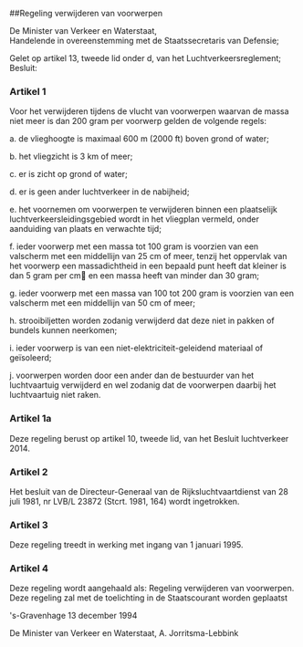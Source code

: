 <meta http-equiv='Content-Type' content='text/html; charset=utf-8' />

##Regeling verwijderen van voorwerpen

De Minister van Verkeer en Waterstaat,  
Handelende in overeenstemming met de Staatssecretaris van Defensie;

Gelet op artikel 13, tweede lid onder d, van het Luchtverkeersreglement;
Besluit:    

### Artikel  1  

Voor het verwijderen tijdens de vlucht van voorwerpen waarvan de massa niet meer is dan 200 gram per voorwerp gelden de volgende regels: 

a. de vlieghoogte is maximaal 600 m (2000 ft) boven grond of water; 

b. het vliegzicht is 3 km of meer; 

c. er is zicht op grond of water; 

d. er is geen ander luchtverkeer in de nabijheid; 

e. het voornemen om voorwerpen te verwijderen binnen een plaatselijk luchtverkeersleidingsgebied wordt in het vliegplan vermeld, onder aanduiding van plaats en verwachte tijd; 

f. ieder voorwerp met een massa tot 100 gram is voorzien van een valscherm met een middellijn van 25 cm of meer, tenzij het oppervlak van het voorwerp een massadichtheid in een bepaald punt heeft dat kleiner is dan 5 gram per cm⁲ en een massa heeft van minder dan 30 gram; 

g. ieder voorwerp met een massa van 100 tot 200 gram is voorzien van een valscherm met een middellijn van 50 cm of meer; 

h. strooibiljetten worden zodanig verwijderd dat deze niet in pakken of bundels kunnen neerkomen; 

i. ieder voorwerp is van een niet-elektriciteit-geleidend materiaal of geïsoleerd; 

j. voorwerpen worden door een ander dan de bestuurder van het luchtvaartuig verwijderd en wel zodanig dat de voorwerpen daarbij het luchtvaartuig niet raken.  

### Artikel  1a  

Deze regeling berust op artikel 10, tweede lid, van het Besluit luchtverkeer 2014. 

### Artikel  2  

Het besluit van de Directeur-Generaal van de Rijksluchtvaartdienst van 28 juli 1981, nr LVB/L 23872 (Stcrt. 1981, 164) wordt ingetrokken. 

### Artikel  3  

Deze regeling treedt in werking met ingang van 1 januari 1995. 

### Artikel  4  

Deze regeling wordt aangehaald als: Regeling verwijderen van voorwerpen. Deze regeling zal met de toelichting in de Staatscourant worden geplaatst 

's-Gravenhage 
13 december 1994    

De
Minister van Verkeer en Waterstaat, 
A. Jorritsma-Lebbink      
